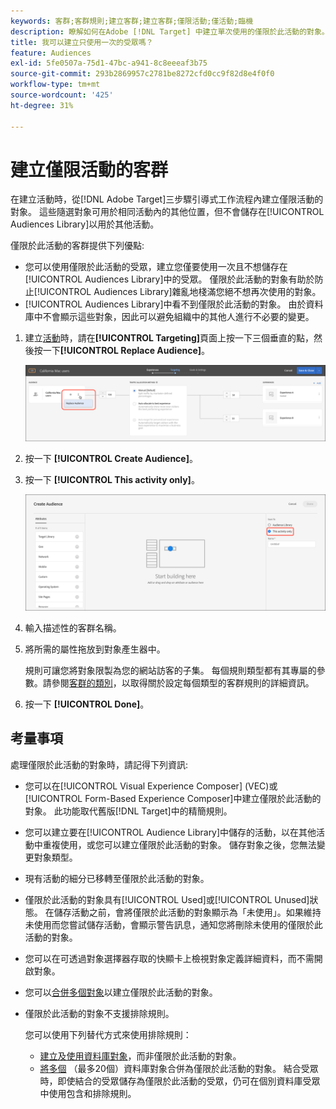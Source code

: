 ```yaml
---
keywords: 客群;客群規則;建立客群;建立客群;僅限活動;僅活動;臨機
description: 瞭解如何在Adobe [!DNL Target] 中建立單次使用的僅限於此活動的對象。
title: 我可以建立只使用一次的受眾嗎？
feature: Audiences
exl-id: 5fe0507a-75d1-47bc-a941-8c8eeeaf3b75
source-git-commit: 293b2869957c2781be8272cfd0cc9f82d8e4f0f0
workflow-type: tm+mt
source-wordcount: '425'
ht-degree: 31%

---
```


# 建立僅限活動的客群

在建立活動時，從[!DNL Adobe Target]三步驟引導式工作流程內建立僅限活動的對象。 這些隨選對象可用於相同活動內的其他位置，但不會儲存在[!UICONTROL Audiences Library]以用於其他活動。

僅限於此活動的客群提供下列優點:

* 您可以使用僅限於此活動的受眾，建立您僅要使用一次且不想儲存在[!UICONTROL Audiences Library]中的受眾。 僅限於此活動的對象有助於防止[!UICONTROL Audiences Library]雜亂地棧滿您絕不想再次使用的對象。
* [!UICONTROL Audiences Library]中看不到僅限於此活動的對象。 由於資料庫中不會顯示這些對象，因此可以避免組織中的其他人進行不必要的變更。

1. 建立[活動](/help/main/c-activities/activities.md#concept_D317A95A1AB54674BA7AB65C7985BA03)時，請在&#x200B;**[!UICONTROL Targeting]**&#x200B;頁面上按一下三個垂直的點，然後按一下&#x200B;**[!UICONTROL Replace Audience]**。

   ![步驟結果](assets/edit_audience.png)

1. 按一下 **[!UICONTROL Create Audience]**。

1. 按一下 **[!UICONTROL This activity only]**。

   ![activity-only-aud映像](assets/activity-only-aud.png)

1. 輸入描述性的客群名稱。
1. 將所需的屬性拖放到對象產生器中。

   規則可讓您將對象限製為您的網站訪客的子集。 每個規則類型都有其專屬的參數。請參閱[客群的類別](/help/main/c-target/c-audiences/c-target-rules/target-rules.md#concept_E3A77E42F1644503A829B5107B20880D)，以取得關於設定每個類型的客群規則的詳細資訊。

1. 按一下 **[!UICONTROL Done]**。

## 考量事項

處理僅限於此活動的對象時，請記得下列資訊:

* 您可以在[!UICONTROL Visual Experience Composer] (VEC)或[!UICONTROL Form-Based Experience Composer]中建立僅限於此活動的對象。 此功能取代舊版[!DNL Target]中的精簡規則。
* 您可以建立要在[!UICONTROL Audience Library]中儲存的活動，以在其他活動中重複使用，或您可以建立僅限於此活動的對象。 儲存對象之後，您無法變更對象類型。
* 現有活動的細分已移轉至僅限於此活動的對象。
* 僅限於此活動的對象具有[!UICONTROL Used]或[!UICONTROL Unused]狀態。 在儲存活動之前，會將僅限於此活動的對象顯示為「未使用」。如果維持未使用而您嘗試儲存活動，會顯示警告訊息，通知您將刪除未使用的僅限於此活動的對象。
* 您可以在可透過對象選擇器存取的快顯卡上檢視對象定義詳細資料，而不需開啟對象。
* 您可以[合併多個對象](/help/main/c-target/combining-multiple-audiences.md#concept_A7386F1EA4394BD2AB72399C225981E5)以建立僅限於此活動的對象。
* 僅限於此活動的對象不支援排除規則。

  您可以使用下列替代方式來使用排除規則：

   * [建立及使用資料庫對象](/help/main/c-target/c-audiences/create-audience.md)，而非僅限於此活動的對象。
   * [將多個](/help/main/c-target/combining-multiple-audiences.md#concept_A7386F1EA4394BD2AB72399C225981E5) （最多20個）資料庫對象合併為僅限於此活動的對象。 結合受眾時，即使結合的受眾儲存為僅限於此活動的受眾，仍可在個別資料庫受眾中使用包含和排除規則。

